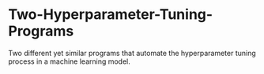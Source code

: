 # Two-Hyperparameter-Tuning-Programs
Two different yet similar programs that automate the hyperparameter tuning process in a machine learning model.

